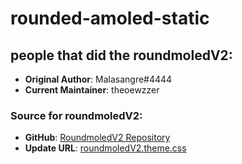 # rounded-amoled-static

## people that did the roundmoledV2:
- **Original Author**: Malasangre#4444
- **Current Maintainer**: theoewzzer

### Source for roundmoledV2:
- **GitHub**: [RoundmoledV2 Repository](https://github.com/TheoEwzZer/RoundmoledV2)
- **Update URL**: [roundmoledV2.theme.css](https://raw.githubusercontent.com/TheoEwzZer/RoundmoledV2/main/roundmoledV2.theme.css)